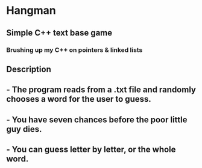 # Hangman
## Simple C++ text base game
### Brushing up my C++ on pointers & linked lists

## Description
## - The program reads from a .txt file and randomly chooses a word for the user to guess.
## - You have seven chances before the poor little guy dies.
## - You can guess letter by letter, or the whole word.

